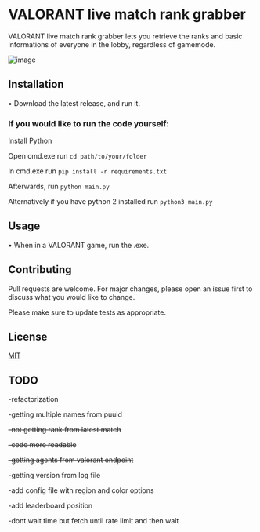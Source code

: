 # VALORANT live match rank grabber

VALORANT live match rank grabber lets you retrieve the ranks and basic informations of everyone in the lobby, regardless of gamemode.


![image](https://user-images.githubusercontent.com/74879467/127770329-9f14086d-cbf9-458f-b656-21b50409882b.png)

## Installation
 • Download the latest release, and run it.

### **If you would like to run the code yourself:**

Install Python

Open cmd.exe run `cd path/to/your/folder` 

In cmd.exe run `pip install -r requirements.txt`

Afterwards, run `python main.py`

Alternatively if you have python 2 installed run `python3 main.py`


## Usage
 • When in a VALORANT game, run the .exe.


## Contributing
Pull requests are welcome. For major changes, please open an issue first to discuss what you would like to change.

Please make sure to update tests as appropriate.

## License
[MIT](https://choosealicense.com/licenses/mit/)

## TODO
-refactorization

-getting multiple names from puuid

~~-not getting rank from latest match~~

~~-code more readable~~

~~-getting agents from valorant endpoint~~

-getting version from log file

-add config file with region and color options

-add leaderboard position

-dont wait time but fetch until rate limit and then wait

